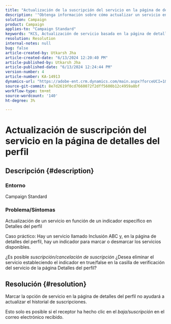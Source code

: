```yaml
---
title: "Actualización de la suscripción del servicio en la página de detalles del perfil"
description: '"Obtenga información sobre cómo actualizar un servicio en función de un indicador específico en Detalles del perfil en Adobe Campaign Standard".'
solution: Campaign
product: Campaign
applies-to: "Campaign Standard"
keywords: "KCS, Actualización de servicio basada en la página de detalles del perfil"
resolution: Resolution
internal-notes: null
bug: false
article-created-by: Utkarsh Jha
article-created-date: "6/13/2024 12:20:40 PM"
article-published-by: Utkarsh Jha
article-published-date: "6/13/2024 12:24:44 PM"
version-number: 4
article-number: KA-14913
dynamics-url: "https://adobe-ent.crm.dynamics.com/main.aspx?forceUCI=1&pagetype=entityrecord&etn=knowledgearticle&id=0be7f855-7f29-ef11-840a-00224808decd"
source-git-commit: 8e7d2619f0cd7660072f2dff5600b12c4959a8bf
workflow-type: tm+mt
source-wordcount: '140'
ht-degree: 3%

---
```


# Actualización de suscripción del servicio en la página de detalles del perfil

## Descripción {#description}


### Entorno

Campaign Standard

### Problema/Síntomas

Actualización de un servicio en función de un indicador específico en Detalles del perfil



Caso práctico: Hay un servicio llamado Inclusión ABC y, en la página de detalles del perfil, hay un indicador para marcar o desmarcar los servicios disponibles.

¿Es posible *suscripción/cancelación de suscripción* ¿Desea eliminar el servicio estableciendo el indicador en true/false en la casilla de verificación del servicio de la página Detalles del perfil?
















## Resolución {#resolution}


Marcar la opción de servicio en la página de detalles del perfil no ayudará a actualizar el historial de suscripciones.

Esto solo es posible si el receptor ha hecho clic en el *baja/suscripción* en el correo electrónico recibido.
